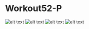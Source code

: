 # Workout52-P

![alt text](https://imgur.com/s5rbCpH)
![alt text](https://imgur.com/eQ4ZRp3)
![alt text](https://imgur.com/cRAk6gT)
![alt text](https://imgur.com/9bMdqnQ)

